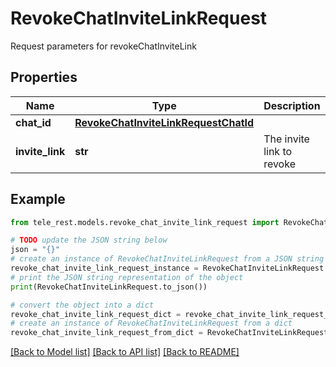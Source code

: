 # RevokeChatInviteLinkRequest

Request parameters for revokeChatInviteLink

## Properties

Name | Type | Description | Notes
------------ | ------------- | ------------- | -------------
**chat_id** | [**RevokeChatInviteLinkRequestChatId**](RevokeChatInviteLinkRequestChatId.md) |  | 
**invite_link** | **str** | The invite link to revoke | 

## Example

```python
from tele_rest.models.revoke_chat_invite_link_request import RevokeChatInviteLinkRequest

# TODO update the JSON string below
json = "{}"
# create an instance of RevokeChatInviteLinkRequest from a JSON string
revoke_chat_invite_link_request_instance = RevokeChatInviteLinkRequest.from_json(json)
# print the JSON string representation of the object
print(RevokeChatInviteLinkRequest.to_json())

# convert the object into a dict
revoke_chat_invite_link_request_dict = revoke_chat_invite_link_request_instance.to_dict()
# create an instance of RevokeChatInviteLinkRequest from a dict
revoke_chat_invite_link_request_from_dict = RevokeChatInviteLinkRequest.from_dict(revoke_chat_invite_link_request_dict)
```
[[Back to Model list]](../README.md#documentation-for-models) [[Back to API list]](../README.md#documentation-for-api-endpoints) [[Back to README]](../README.md)


